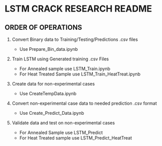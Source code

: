 # LSTM CRACK RESEARCH README

## ORDER OF OPERATIONS

1) Convert Binary data to Training/Testing/Predictions .csv files
	- Use Prepare_Bin_data.ipynb
	
2) Train LSTM using Generated training .csv Files
	- For Annealed sample use LSTM_Train.ipynb
	- For Heat Treated Sample use LSTM_Train_HeatTreat.ipynb
	
3) Create data for non-experimental cases
	- Use CreateTempData.ipynb
	
4) Convert non-experimental case data to needed prediction .csv format
	- Use Create_Predict_Data.ipynb
	
5) Validate data and test on non-experimental cases
	- For Annealed Sample use LSTM_Predict
	- For Heat Treated sample use LSTM_Predict_HeatTreat